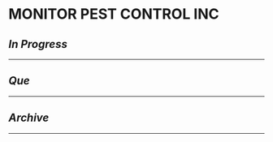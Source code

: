# MONITOR PEST CONTROL INC

## *In Progress*

--------------------

## *Que*

-----------------------------------
## *Archive*

-----------------------------------

